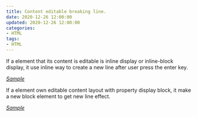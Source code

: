 ```yaml
---
title: Content editable breaking line.
date: 2020-12-26 12:00:00
updated: 2020-12-26 12:00:00
categories:
- HTML
tags:
- HTML
---
```


If a element that its content is editable is inline display or inline-block display, it use
inline way to create a new line after user press the enter key.

[*Sample*](/pages-samples/contenteditable-inline_block)

If a element own editable content layout with property display block, it make a new block element to get new line effect.

[*Sample*](/pages-samples/contenteditable-block)
